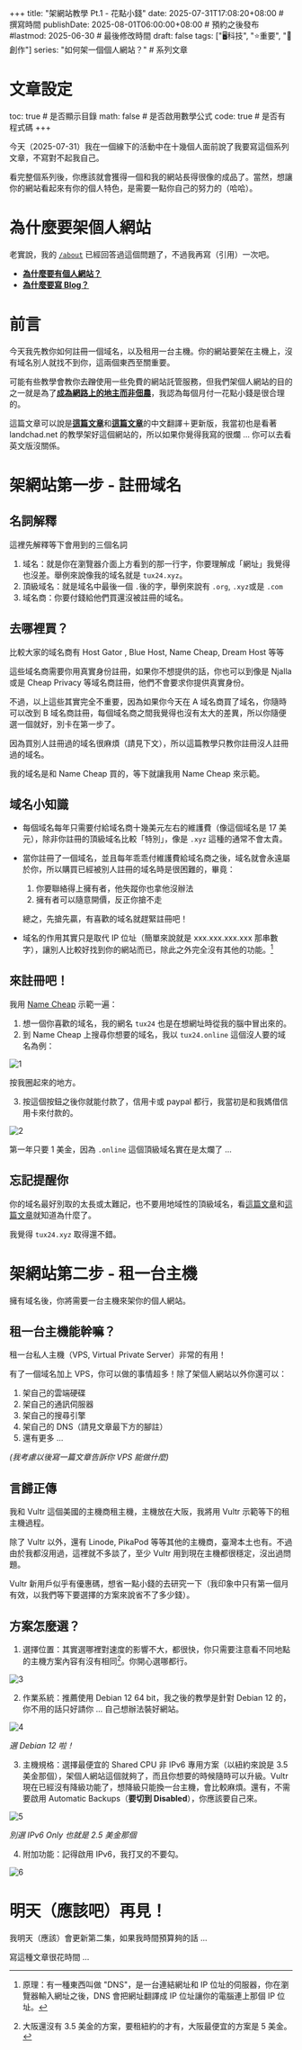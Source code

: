 +++
title: "架網站教學 Pt.1 - 花點小錢"
date: 2025-07-31T17:08:20+08:00 # 撰寫時間
publishDate: 2025-08-01T06:00:00+08:00  # 預約之後發布
#lastmod: 2025-06-30 # 最後修改時間
draft: false
tags: ["🖥️科技", "⭐️重要", "📝創作"]
series: "如何架一個個人網站？"  # 系列文章

# 文章設定
toc: true         # 是否顯示目錄
math: false       # 是否啟用數學公式
code: true        # 是否有程式碼
+++

今天（2025-07-31）我在一個線下的活動中在十幾個人面前說了我要寫這個系列文章，不寫對不起我自己。

看完整個系列後，你應該就會獲得一個和我的網站長得很像的成品了。當然，想讓你的網站看起來有你的個人特色，是需要一點你自己的努力的（哈哈）。

# 為什麼要架個人網站

老實說，我的 [`/about`](https://tux24.xyz/about) 已經回答過這個問題了，不過我再寫（引用）一次吧。

* [**為什麼要有個人網站？**](https://wiwi.blog/blog/internet-peasant)
* [**為什麼要寫 Blog？**](https://wiwi.blog/blog/just-blog)

# 前言

今天我先教你如何註冊一個域名，以及租用一台主機。你的網站要架在主機上，沒有域名別人就找不到你，這兩個東西至關重要。

可能有些教學會教你去~~蹭~~使用一些免費的網站託管服務，但我們架個人網站的目的之一就是為了[**成為網路上的地主而非佃農**](https://wiwi.blog/blog/internet-peasant)，我認為每個月付一花點小錢是很合理的。

這篇文章可以說是[**這篇文章**](https://landchad.net/basic/domain/)和[**這篇文章**](https://landchad.net/basic/server/)的中文翻譯＋更新版，我當初也是看著 landchad.net 的教學架好這個網站的，所以如果你覺得我寫的很爛 ... 你可以去看英文版沒關係。

# 架網站第一步 - 註冊域名

## 名詞解釋

這裡先解釋等下會用到的三個名詞

1. 域名：就是你在瀏覽器介面上方看到的那一行字，你要理解成「網址」我覺得也沒差。舉例來說像我的域名就是 `tux24.xyz`。
2. 頂級域名：就是域名中最後一個 `.`後的字，舉例來說有 `.org`, `.xyz`或是 `.com`
3. 域名商：你要付錢給他們買還沒被註冊的域名。

## 去哪裡買？

比較大家的域名商有 Host Gator , Blue Host, Name Cheap, Dream Host 等等

這些域名商需要你用真實身份註冊，如果你不想提供的話，你也可以到像是 Njalla 或是 Cheap Privacy 
等域名商註冊，他們不會要求你提供真實身份。

不過，以上這些其實完全不重要，因為如果你今天在 A 域名商買了域名，你隨時可以改到 B 域名商註冊，每個域名商之間我覺得也沒有太大的差異，所以你隨便選一個就好，別卡在第一步了。

因為買別人註冊過的域名很麻煩（請見下文），所以這篇教學只教你註冊沒人註冊過的域名。

我的域名是和 Name Cheap 買的，等下就讓我用 Name Cheap 來示範。

## 域名小知識


* 每個域名每年只需要付給域名商十幾美元左右的維護費（像這個域名是 17 美元），除非你註冊的頂級域名比較「特別」，像是 `.xyz` 這種的通常不會太貴。

* 當你註冊了一個域名，並且每年乖乖付維護費給域名商之後，域名就會永遠屬於你，所以購買已經被別人註冊的域名時是很困難的，畢竟：
	
	1. 你要聯絡得上擁有者，他失蹤你也拿他沒辦法
	2. 擁有者可以隨意開價，反正你搶不走

	總之，先搶先贏，有喜歡的域名就趕緊註冊吧！

* 域名的作用其實只是取代 IP 位址（簡單來說就是 xxx.xxx.xxx.xxx 那串數字），讓別人比較好找到你的網站而已，除此之外完全沒有其他的功能。[^1]
[^1]: 原理：有一種東西叫做 "DNS"，是一台連結網址和 IP 位址的伺服器，你在瀏覽器輸入網址之後，DNS 會把網址翻譯成 IP 位址讓你的電腦連上那個 IP 位址。

## 來註冊吧！

我用 [Name Cheap](https://www.namecheap.com/) 示範一遍：

1. 想一個你喜歡的域名，我的網名 `tux24` 也是在想網址時從我的腦中冒出來的。
2. 到 Name Cheap 上搜尋你想要的域名，我以 `tux24.online` 這個沒人要的域名為例：

![1](https://tux24.xyz/articles/build-your-own-website-1/images/1.jpg)

按我圈起來的地方。

3. 按這個按鈕之後你就能付款了，信用卡或 paypal 都行，我當初是和我媽借信用卡來付款的。

![2](https://tux24.xyz/articles/build-your-own-website-1/images/2.jpg)

第一年只要 1 美金，因為 `.online` 這個頂級域名實在是太爛了 ...

## 忘記提醒你

你的域名最好別取的太長或太難記，也不要用地域性的頂級域名，看[這篇文章](https://wiwi.blog/docs/wisdom/nice-name/#%E5%90%8D%E5%AD%97)和[這篇文章](https://wiwi.blog/blog/dot-io)就知道為什麼了。

我覺得 `tux24.xyz` 取得還不錯。

# 架網站第二步 - 租一台主機

擁有域名後，你將需要一台主機來架你的個人網站。

## 租一台主機能幹嘛？

租一台私人主機（VPS, Virtual Private Server）非常的有用！

有了一個域名加上 VPS，你可以做的事情超多！除了架個人網站以外你還可以：

1. 架自己的雲端硬碟
2. 架自己的通訊伺服器
3. 架自己的搜尋引擎
4. 架自己的 DNS（請見文章最下方的腳註）
5. 還有更多 ...

_(我考慮以後寫一篇文章告訴你 VPS 能做什麼)_

## 言歸正傳

我和 Vultr 這個美國的主機商租主機，主機放在大阪，我將用 Vultr 示範等下的租主機過程。

除了 Vultr 以外，還有 Linode, PikaPod 等等其他的主機商，臺灣本土也有。不過由於我都沒用過，這裡就不多談了，至少 Vultr 用到現在主機都很穩定，沒出過問題。

Vultr 新用戶似乎有優惠碼，想省一點小錢的去研究一下（我印象中只有第一個月有效，以我們等下要選擇的方案來說省不了多少錢）。

## 方案怎麼選？

1. 選擇位置：其實選哪裡對速度的影響不大，都很快，你只需要注意看不同地點的主機方案內容有沒有相同[^2]。你開心選哪都行。

![3](https://tux24.xyz/articles/build-your-own-website-1/images/3.jpg)

2. 作業系統：推薦使用 Debian 12 64 bit，我之後的教學是針對 Debian 12 的，你不用的話只好請你 ... 自己想辦法裝好網站。

![4](https://tux24.xyz/articles/build-your-own-website-1/images/4.jpg)

_選 Debian 12 啦！_

3. 主機規格：選擇最便宜的 Shared CPU 非 IPv6 專用方案（以紐約來說是 3.5 美金那個），架個人網站這個就夠了，而且你想要的時候隨時可以升級。Vultr 現在已經沒有降級功能了，想降級只能換一台主機，會比較麻煩。還有，不需要啟用 Automatic Backups（**要切到 Disabled**），你應該要自己來。

![5](https://tux24.xyz/articles/build-your-own-website-1/images/3.jpg)

_別選 IPv6 Only 也就是 2.5 美金那個_

4. 附加功能：記得啟用 IPv6，我打叉的不要勾。

![6](https://tux24.xyz/articles/build-your-own-website-1/images/5.jpg)

[^2]: 大阪還沒有 3.5 美金的方案，要租紐約的才有，大阪最便宜的方案是 5 美金。

# 明天（應該吧）再見！

我明天（應該）會更新第二集，如果我時間預算夠的話 ...

寫這種文章很花時間 ...

